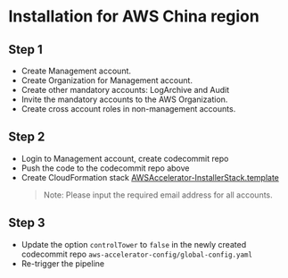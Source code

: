 # Installation for AWS China region

## Step 1

* Create Management account.
* Create Organization for Management account.
* Create other mandatory accounts: LogArchive and Audit
* Invite the mandatory accounts to the AWS Organization.
* Create cross account roles in non-management accounts.

## Step 2

* Login to Management account, create codecommit repo
* Push the code to the codecommit repo above
* Create CloudFormation stack [AWSAccelerator-InstallerStack.template](./AWSAccelerator-InstallerStack.template)
  > Note: Please input the required email address for all accounts.

## Step 3

* Update the option `controlTower` to `false` in the newly created codecommit repo `aws-accelerator-config/global-config.yaml`
* Re-trigger the pipeline

